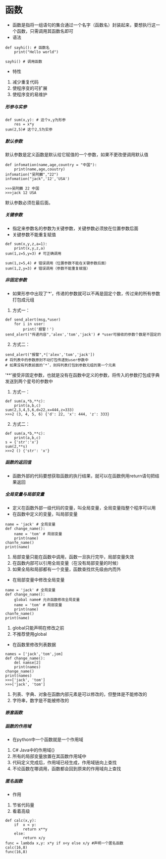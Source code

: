 # 函数
* 函数是指将一组语句的集合通过一个名字（函数名）封装起来，要想执行这一个函数，只需调用其函数名即可
* 语法
```
def sayhi(): # 函数名
    print("Hello world")

sayhi() # 调用函数
```
* 特性
1. 减少重复代码
2. 使程序变的可扩展
3. 使程序变的易维护

##### 形参与实参
```
def sum(x,y): # 这个x,y为形参
    res = x*y
sum(2,5)# 这个2,5为实参
```

##### 默认参数
默认参数是定义函数是默认给它赋值的一个参数，如果不更改便调用默认值
```
def infomation(name,age,country = "中国"):
    print(name,age,couutry)
infomation("吴阿麟","22")
infomation("jack",'12','USA')

>>>吴阿麟 22 中国
>>>jack 12 USA
```
默认参数必须在最后面。

##### 关键参数
* 指定来参数名的参数为关键参数，关键参数必须放在位置参数后面
* 关键参数不能重复赋值
```
def sum(x,y,z,a=1):
    print(x,y,z,a)
sum(1,z=5,y=3) # 可正确调用

sum(1,z=5,4) # 错误调用（位置参数不能在关键参数后面）
sum(1,2,y=3) # 错误调用（参数不能重复赋值）
```
##### 非固定参数
* 如果形参中出现了‘*’，传递的参数就可以不再是固定个数，传过来的所有参数打包成元组

1. 方式一：
```
def send_alert(msg,*user)
    for i in user:
        print('报警！')
send_alert("传递内容",'alex','tom','jack') # *user可接收的参数个数是不固定的
```
2. 方式二：
```
send_alert("报警",*['alex','tom','jack'])
# 将列表中的参数原封不动打包传递到user参数中
# 如果没有列表前面的‘*’，则将列表打包到参数元组的第一个元素
```
'**'接受非固定参数，也就是没有在函数中定义的参数，将传入的参数打包成字典发送到两个星号的参数中
1. 方式一：
```
def sum(a,*b,**c):
	print(a,b,c)
sum(2,3,4,5,6,d=22,x=444,z=333)
>>>2 (3, 4, 5, 6) {'d': 22, 'x': 444, 'z': 333}
```
2. 方式二：
```
def sum(a,*b,**c):
	print(a,b,c)
s = {'str':'x'}
sum(2,**s)
>>>2 () {'str': 'x'}
```
##### 函数的返回值
* 函数外部的代码要想获取函数的执行结果，就可以在函数例用return语句把结果返回


##### 全局变量与局部变量
* 定义在函数外部一级代码的变量，叫全局变量，全局变量指整个程序可以用
* 在函数中定义的变量，叫局部变量
```
name = 'jack' # 全局变量
def change_name():
    name = 'tom' # 局部变量
    print(name)
chanfe_name()
print(name)
```
1. 局部变量只能在函数中调用，函数一旦执行完毕，局部变量失效
2. 在函数内部可以引用全局变量（在没有局部变量的时候）
3. 如果全局和局部都有一个变量，函数查找优先级由内而外

* 在局部变量中修改全局变量
```
name = 'jack' # 全局变量
def change_name():
    global name# 允许函数修改全局变量
    name = 'tom' # 局部变量
    print(name)
chanfe_name()
print(name)
```
1. global只能声明在修改之前
2. 不推荐使用global
* 在函数里修改列表数据
```
names = ['jack','tom',jom]
def change_name():
    del namse[2]
    print(names)
change_name()
print(names)
>>>['jack', 'tom']
>>>['jack', 'tom']
```
1. 列表、字典、对象在函数内部元素是可以修改的，但整体是不能修改的
2. 字符串，数字是不能被修改的

##### 嵌套函数


##### 函数的作用域
* 在python中一个函数就是一个作用域
1. C# Java中的作用域{}
2. 所有的局部变量放置在其函数作用域中
3. 代码定义完成后，作用域已经生成，作用域链向上查找
4. 不论函数在哪调用，函数都会回到原来的作用域向上查找

##### 匿名函数
* 作用
1. 节省代码量
2. 看着高级
```
def calc(x,y):
    if  x < y:
        return x**y
    else:
        return x/y
func = lambda x,y: x*y if x<y else x/y #声明一个匿名函数
calc(16,8)
func(16,8)
```